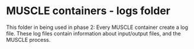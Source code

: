 # MUSCLE containers - logs folder

This folder in being used in phase 2: Every MUSCLE container create a log file. These log files contain information about input/output files, and the MUSCLE process.